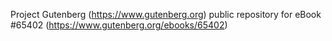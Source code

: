 Project Gutenberg (https://www.gutenberg.org) public repository for
eBook #65402 (https://www.gutenberg.org/ebooks/65402)

